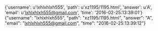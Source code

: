 {'username': u'lxhlxhlxh555', 'path': u'xz1195/1195.html', 'answer': u'A', 'email': u'lxhlxhlxh555@gmail.com', 'time': '2016-02-25:13:39:01'}
{"username": "lxhlxhlxh555", "path": "xz1195/1195.html", "answer": "A", "email": "lxhlxhlxh555@gmail.com", "time": "2016-02-25:13:39:12"}